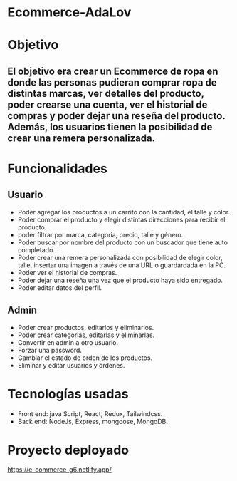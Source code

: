 # Ecommerce-AdaLov
# Objetivo

## El objetivo era crear un Ecommerce de ropa en donde las personas pudieran comprar ropa de distintas marcas, ver detalles del producto, poder crearse una cuenta, ver el historial de compras y poder dejar una reseña del producto. Además, los usuarios tienen la posibilidad de crear una remera personalizada.

# Funcionalidades

## Usuario
- Poder agregar los productos a un carrito con la cantidad, el talle y color.
- Poder comprar el producto y elegir distintas direcciones para recibir el producto.
- poder filtrar por marca, categoria, precio, talle y género.
- Poder buscar por nombre del producto con un buscador que tiene auto completado.
- Poder crear una remera personalizada con posibilidad de elegir color, talle, insertar una imagen a través de una URL o guardardada en la PC.
- Poder ver el historial de compras.
- Poder dejar una reseña una vez que el producto haya sido entregado.
- Poder editar datos del perfil.

## Admin
- Poder crear productos, editarlos y eliminarlos.
- Poder crear categorias, editarlas y eliminarlas.
- Convertir en admin a otro usuario.
- Forzar una password.
- Cambiar el estado de orden de los productos.
- Eliminar y editar usuarios y órdenes.

# Tecnologías usadas

- Front end: java Script, React, Redux, Tailwindcss.
- Back end: NodeJs, Express, mongoose, MongoDB.

# Proyecto deployado
https://e-commerce-g6.netlify.app/
